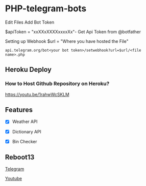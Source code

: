 # PHP-telegram-bots

Edit Files Add Bot Token

$apiToken = "xxXXxXXXXxxxxXx"- Get Api Token from @botfather

Setting up Webhook
$url = "Where you have hosted the File"

``api.telegram.org/bot<your bot token>/setwebhook?url=$url/<file name>.php``

## Heroku Deploy
### How to Host Github Repository on Heroku?
https://youtu.be/1rahwWcSKLM

## Features  
- [x] Weather API

- [x] Dictionary API

- [x] Bin Checker

## Reboot13

[Telegram](https://telegram.me/reboot13)

[Youtube](https://youtube.com/krutikraut)
